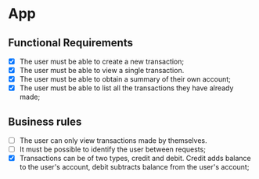 # App

## Functional Requirements

- [x] The user must be able to create a new transaction;
- [x] The user must be able to view a single transaction.
- [x] The user must be able to obtain a summary of their own account;
- [x] The user must be able to list all the transactions they have already made;

## Business rules

- [ ] The user can only view transactions made by themselves.
- [ ] It must be possible to identify the user between requests;
- [x] Transactions can be of two types, credit and debit. Credit adds balance to the user's account, debit subtracts balance from the user's account;
